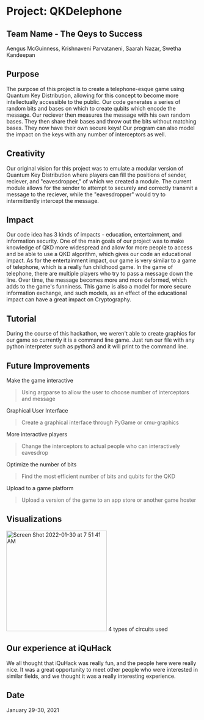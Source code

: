 # Project: QKDelephone

## Team Name - The Qeys to Success
Aengus McGuinness, Krishnaveni Parvataneni, Saarah Nazar, Swetha Kandeepan

## Purpose
The purpose of this project is to create a telephone-esque game using Quantum Key Distribution, allowing for this concept to become more intellectually accessible to the public. Our code generates a series of random bits and bases on which to create qubits which encode the message. Our reciever then measures the message with his own random bases. They then share their bases and throw out the bits without matching bases. They now have their own secure keys! Our program can also model the impact on the keys with any number of interceptors as well. 

## Creativity
Our original vision for this project was to emulate a modular version of Quantum Key Distribution where players can fill the positions of sender, reciever, and "eavesdropper," of which we created a module. The current module allows for the sender to attempt to securely and correctly transmit a message to the reciever, while the "eavesdropper" would try to intermittently intercept the message.

## Impact
Our code idea has 3 kinds of impacts - education, entertainment, and information security. One of the main goals of our project was to make knowledge of QKD more widespread and allow for more people to access and be able to use a QKD algorithm, which gives our code an educational impact. As for the entertainment impact, our game is very similar to a game of telephone, which is a really fun childhood game. In the game of telephone, there are multiple players who try to pass a message down the line. Over time, the message becomes more and more deformed, which adds to the game's funniness. This game is also a model for more secure information exchange, and such models, as an effect of the educational impact can have a great impact on Cryptography.

## Tutorial
During the course of this hackathon, we weren't able to create graphics for our game so currently it is a command line game. Just run our file with any python interpreter such as python3 and it will print to the command line.

## Future Improvements
Make the game interactive
> Using argparse to allow the user to choose number of interceptors and message

Graphical User Interface
> Create a graphical interface through PyGame or cmu-graphics

More interactive players
> Change the interceptors to actual people who can interactively eavesdrop 

Optimize the number of bits
> Find the most efficient number of bits and qubits for the QKD

Upload to a game platform
> Upload a version of the game to an app store or another game hoster


## Visualizations 
<img width="263" alt="Screen Shot 2022-01-30 at 7 51 41 AM" src="https://user-images.githubusercontent.com/80733759/151706839-9d7ecc17-40f2-4646-bd10-63450ed9bd6f.png">
4 types of circuits used

## Our experience at iQuHack
We all thought that iQuHack was really fun, and the people here were really nice. It was a great opportunity to meet other people who were interested in similar fields, and we thought it was a really interesting experience.

## Date
January 29-30, 2021
